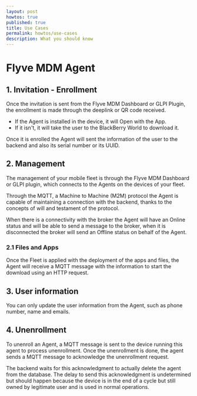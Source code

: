 ```yaml
---
layout: post
howtos: true
published: true
title: Use Cases
permalink: howtos/use-cases
description: What you should know
---
```

# Flyve MDM Agent

## 1. Invitation - Enrollment

Once the invitation is sent from the Flyve MDM Dashboard or GLPI Plugin, the enrollment is made through the deeplink or QR code received.

* If the Agent is installed in the device, it will Open with the App.
* If it isn't, it will take the user to the BlackBerry World to download it.

Once it is enrolled the Agent will sent the information of the user to the backend and also its serial number or its UUID.

## 2. Management

The management of your mobile fleet is through the Flyve MDM Dashboard or GLPI plugin, which connects to the Agents on the devices of your fleet.

Through the MQTT, a Machine to Machine (M2M) protocol the Agent is capable of maintaining a connection with the backend, thanks to the concepts of will and testament of the protocol.

When there is a connectivity with the broker the Agent will have an Online status and will be able to send a message to the broker, when it is disconnected the broker will send an Offline status on behalf of the Agent.

### 2.1 Files and Apps

Once the Fleet is applied with the deployment of the apps and files, the Agent will receive a MQTT message with the information to start the download using an HTTP request.

## 3. User information

You can only update the user information from the Agent, such as phone number, name and emails.

## 4. Unenrollment

To unenroll an Agent, a MQTT message is sent to the device running this agent to process unenrollment. Once the unenrollment is done, the agent sends a MQTT message to acknowledge the unenrollment request.

The backend waits for this acknowledgment to actually delete the agent from the database. The delay to send this acknowledgment is undetermined but should happen because the device is in the end of a cycle but still owned by legitimate user and is used in normal operations.
